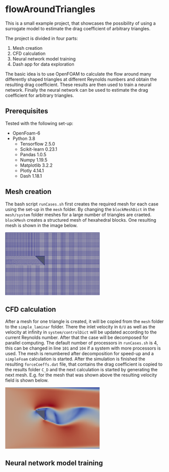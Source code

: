 # flowAroundTriangles
This is a small example project, that showcases the possibility of using a surrogate model to estimate the drag coefficient of arbitrary triangles.

The project is divided in four parts:
1. Mesh creation
2. CFD calculation
3. Neural network model training
4. Dash app for data exploration

The basic idea is to use OpenFOAM to calculate the flow around many differently shaped triangles at different Reynolds numbers and obtain the resulting drag coefficient. These results are then used to train a neural network. Finally the neural network can be used to estimate the drag coefficient for arbitrary triangles.

## Prerequisites
Tested with the following set-up:
* OpenFoam-6
* Python 3.8
  * Tensorflow 2.5.0
  * Scikit-learn 0.23.1
  * Pandas 1.0.5
  * Numpy 1.19.5
  * Matplotlib 3.2.2
  * Plotly 4.14.1
  * Dash 1.18.1

## Mesh creation
The bash script `runCases.sh` first creates the required mesh for each case using the set-up in the `mesh` folder. By changing the `blockMeshDict` in the `mesh/system` folder meshes for a large number of triangles are craeted. `blockMesh` creates a structured mesh of hexahedral blocks. One resulting mesh is shown in the image below.

<img src="https://github.com/axelfiedler/flowAroundTriangles/blob/main/mesh_example.PNG" alt="Example of an automatically generated hex mesh around a triangle" width="300"/>

## CFD calculation ##
After a mesh for one triangle is created, it will be copied from the `mesh` folder to the `simple_laminar` folder. There the inlet velocity in `0/U` as well as the velocity at infinity in `system/controlDict` will be updated according to the current Reynolds number. After that the case will be decomposed for parallel computing. The default number of processors in `runCases.sh` is 4, this can be changed in line `101` and `104` if a system with more processors is used. The mesh is renumbered after decomposition for speed-up and a `simpleFoam` calculation is started. After the simulation is finished the resulting `forceCoeffs.dat` file, that contains the drag coefficient is copied to the results folder `C_D` and the next calculation is started by generating the next mesh. E.g. for the mesh that was shown above the resulting velocity field is shown below.

<img src="https://github.com/axelfiedler/flowAroundTriangles/blob/main/flow_example.PNG" alt="Example of calculated velocity field" width="300"/>

## Neural network model training ##
